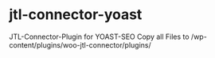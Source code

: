 # jtl-connector-yoast
JTL-Connector-Plugin for YOAST-SEO
Copy all Files to /wp-content/plugins/woo-jtl-connector/plugins/
